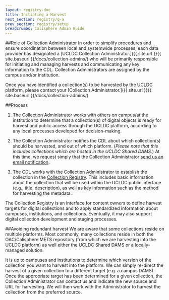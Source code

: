 ```yaml
---
layout: registry-doc
title: Initiating a Harvest
next_section: registry/q-a
prev_section: registry/setup
breadcrumbs: Calisphere Admin Guide
---
```


##Role of Collection Administrator
In order to simplify procedures and ensure coordination between local and systemwide processes, each data provider has designated a [UCLDC Collection Administrator.]({{ site.url }}{{ site.baseurl }}/docs/collection-admins/) who will be primarily responsible for initiating and managing harvests and communicating any key information to the CDL. Collection Administrators are assigned by the campus and/or institution.

Once you have identified a collection(s) to be harvested by the UCLDC platform, please contact your [Collection Administrator.]({{ site.url }}{{ site.baseurl }}/docs/collection-admins/)

##Process
1. The Collection Administrator works with others on campus/at the institution to determine that a collection(s) of digital objects is ready for harvest and public access through the UCLDC platform, according to any local processes developed for decision-making.

2. The Collection Administrator notifies the CDL about which collection(s) should be harvested, and out of which platform. (<i>Please note that this includes collections which are hosted in the UCLDC Shared DAMS.</i>) At this time, we request simply that the Collection Administrator [send us an email notification](mailto:ucldc@ucop.edu).

3. The CDL works with the Collection Administrator to establish the collection in the [Collection Registry](http://registry.cdlib.org). This includes basic information about the collection that will be used within the UCLDC public interface (e.g., title, description), as well as key information such as the method for harvesting the metadata.

<div class="note"><p>The Collection Registry is an interface for content owners to define harvest targets for digital collections and to apply standardized information about campuses, institutions, and collections. Eventually, it may also support digital collection development and staging processes.</p></div>

##Avoiding redundant harvest
We are aware that some collections reside on multiple platforms. Most commonly, many collections reside in both the OAC/Calisphere METS repository (from which we are harvesting into the UCLDC platform) as well either the UCLDC Shared DAMS or a locally-managed solution.

It is up to campuses and institutions to determine which version of the collection you want to harvest into the platform. We can simply re-direct the harvest of a given collection to a different target (e.g. a campus DAMS). Once the appropriate target has been determined for a given collection, the Collection Administrator can contact us and indicate the new source and URL for harvesting. We will then work with the Administrator to harvest the collection from the preferred source.



